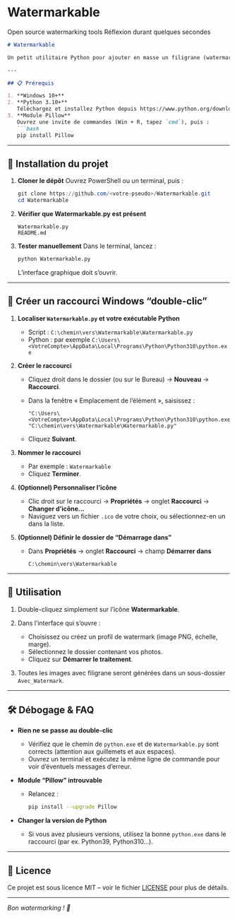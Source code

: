 # Watermarkable
Open source watermarking tools
Réflexion durant quelques secondes


````markdown
# Watermarkable

Un petit utilitaire Python pour ajouter en masse un filigrane (watermark) sur toutes les photos d’un dossier, via un raccourci Windows.

---

## 📋 Prérequis

1. **Windows 10+**  
2. **Python 3.10+**  
   Téléchargez et installez Python depuis https://www.python.org/downloads/windows/ en cochant “Add Python to PATH”.  
3. **Module Pillow**  
   Ouvrez une invite de commandes (Win + R, tapez `cmd`), puis :
   ```bash
   pip install Pillow
````

---

## 🚀 Installation du projet

1. **Cloner le dépôt**
   Ouvrez PowerShell ou un terminal, puis :

   ```powershell
   git clone https://github.com/<votre-pseudo>/Watermarkable.git
   cd Watermarkable
   ```
2. **Vérifier que Watermarkable.py est présent**

   ```text
   Watermarkable.py
   README.md
   ```
3. **Tester manuellement**
   Dans le terminal, lancez :

   ```bash
   python Watermarkable.py
   ```

   L’interface graphique doit s’ouvrir.

---

## 🔧 Créer un raccourci Windows “double-clic”

1. **Localiser `Watermarkable.py` et votre exécutable Python**

   * Script : `C:\chemin\vers\Watermarkable\Watermarkable.py`
   * Python : par exemple `C:\Users\<VotreCompte>\AppData\Local\Programs\Python\Python310\python.exe`

2. **Créer le raccourci**

   * Cliquez droit dans le dossier (ou sur le Bureau) → **Nouveau** → **Raccourci**.
   * Dans la fenêtre « Emplacement de l’élément », saisissez :

     ```
     "C:\Users\<VotreCompte>\AppData\Local\Programs\Python\Python310\python.exe" "C:\chemin\vers\Watermarkable\Watermarkable.py"
     ```
   * Cliquez **Suivant**.

3. **Nommer le raccourci**

   * Par exemple : `Watermarkable`
   * Cliquez **Terminer**.

4. **(Optionnel) Personnaliser l’icône**

   * Clic droit sur le raccourci → **Propriétés** → onglet **Raccourci** → **Changer d’icône…**
   * Naviguez vers un fichier `.ico` de votre choix, ou sélectionnez-en un dans la liste.

5. **(Optionnel) Définir le dossier de “Démarrage dans”**

   * Dans **Propriétés** → onglet **Raccourci** → champ **Démarrer dans**

     ```
     C:\chemin\vers\Watermarkable
     ```

---

## 🎉 Utilisation

1. Double-cliquez simplement sur l’icône **Watermarkable**.
2. Dans l’interface qui s’ouvre :

   * Choisissez ou créez un profil de watermark (image PNG, échelle, marge).
   * Sélectionnez le dossier contenant vos photos.
   * Cliquez sur **Démarrer le traitement**.
3. Toutes les images avec filigrane seront générées dans un sous-dossier `Avec_Watermark`.

---

## 🛠️ Débogage & FAQ

* **Rien ne se passe au double-clic**

  * Vérifiez que le chemin de `python.exe` et de `Watermarkable.py` sont corrects (attention aux guillemets et aux espaces).
  * Ouvrez un terminal et exécutez la même ligne de commande pour voir d’éventuels messages d’erreur.

* **Module “Pillow” introuvable**

  * Relancez :

    ```bash
    pip install --upgrade Pillow
    ```

* **Changer la version de Python**

  * Si vous avez plusieurs versions, utilisez la bonne `python.exe` dans le raccourci (par ex. Python39, Python310…).

---

## 📄 Licence

Ce projet est sous licence MIT – voir le fichier [LICENSE](LICENSE) pour plus de détails.

---

*Bon watermarking ! 🎨*

```
